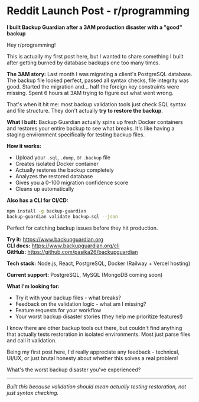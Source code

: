 # Reddit Launch Post - r/programming

**I built Backup Guardian after a 3AM production disaster with a "good" backup**

Hey r/programming! 

This is actually my first post here, but I wanted to share something I built after getting burned by database backups one too many times.

**The 3AM story:**
Last month I was migrating a client's PostgreSQL database. The backup file looked perfect, passed all syntax checks, file integrity was good. Started the migration and... half the foreign key constraints were missing. Spent 6 hours at 3AM trying to figure out what went wrong.

That's when it hit me: most backup validation tools just check SQL syntax and file structure. They don't actually **try to restore the backup**.

**What I built:**
Backup Guardian actually spins up fresh Docker containers and restores your entire backup to see what breaks. It's like having a staging environment specifically for testing backup files.

**How it works:**
- Upload your `.sql`, `.dump`, or `.backup` file  
- Creates isolated Docker container
- Actually restores the backup completely
- Analyzes the restored database 
- Gives you a 0-100 migration confidence score
- Cleans up automatically

**Also has a CLI for CI/CD:**
```bash
npm install -g backup-guardian
backup-guardian validate backup.sql --json
```

Perfect for catching backup issues before they hit production.

**Try it:** https://www.backupguardian.org  
**CLI docs:** https://www.backupguardian.org/cli  
**GitHub:** https://github.com/pasika26/backupguardian

**Tech stack:** Node.js, React, PostgreSQL, Docker (Railway + Vercel hosting)

**Current support:** PostgreSQL, MySQL (MongoDB coming soon)

**What I'm looking for:**
- Try it with your backup files - what breaks?
- Feedback on the validation logic - what am I missing?
- Feature requests for your workflow
- Your worst backup disaster stories (they help me prioritize features!)

I know there are other backup tools out there, but couldn't find anything that actually tests restoration in isolated environments. Most just parse files and call it validation.

Being my first post here, I'd really appreciate any feedback - technical, UI/UX, or just brutal honesty about whether this solves a real problem!

What's the worst backup disaster you've experienced?

---

*Built this because validation should mean actually testing restoration, not just syntax checking.*

